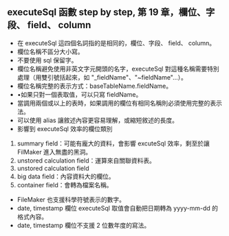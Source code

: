 executeSql 函數 step by step, 第 19 章，欄位、字段、 field、 column
-------------------------------------------------------

*   在 executeSql 這四個名詞指的是相同的，欄位、字段、 field、 column。
*   欄位名稱不區分大小寫。
*   不要使用 sql 保留字。
*   欄位名稱避免使用非英文字元開頭的名字，executeSql 對這種名稱需要特別處理（用雙引號括起來，如 "\_fieldName"、"~fieldName"...）。
*   欄位名稱完整的表示方式：baseTableName.fieldName。
*   •如果只對一個表取值，可以只寫 fieldName。
*   當調用兩個或以上的表時，如果調用的欄位有相同名稱則必須使用完整的表示法。
*   可以使用 alias 讓敘述內容更容易理解，或縮短敘述的長度。
*   影響到 executeSql 效率的欄位類別

1.  summary field：可能有龐大的資料，會影響 excuteSql 效率，剩至於讓 FilMaker 進入無盡的黑洞。
2.  unstored calculation field：運算來自關聯資料表。
3.  unstored calculation field
4.  big data field：內容資料大的欄位。
5.  container field：會轉為檔案名稱。

*   FileMaker 也支援科學符號表示的數字。
*   date, timestamp 欄位 executeSql 取值會自動把日期轉為 yyyy-mm-dd 的格式內容。
*   date, timestamp 欄位不支援 2 位數年度的寫法。